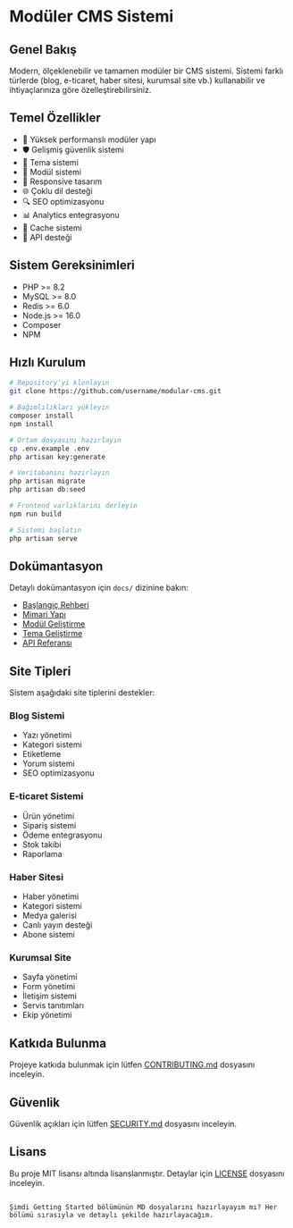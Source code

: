 # Modüler CMS Sistemi

## Genel Bakış
Modern, ölçeklenebilir ve tamamen modüler bir CMS sistemi. Sistemi farklı türlerde (blog, e-ticaret, haber sitesi, kurumsal site vb.) kullanabilir ve ihtiyaçlarınıza göre özelleştirebilirsiniz.

## Temel Özellikler
- 🚀 Yüksek performanslı modüler yapı
- 🛡️ Gelişmiş güvenlik sistemi
- 🎨 Tema sistemi
- 🔌 Modül sistemi
- 📱 Responsive tasarım
- 🌐 Çoklu dil desteği
- 🔍 SEO optimizasyonu
- 📊 Analytics entegrasyonu
- 💾 Cache sistemi
- 🔄 API desteği

## Sistem Gereksinimleri
- PHP >= 8.2
- MySQL >= 8.0
- Redis >= 6.0
- Node.js >= 16.0
- Composer
- NPM

## Hızlı Kurulum
```bash
# Repository'yi klonlayın
git clone https://github.com/username/modular-cms.git

# Bağımlılıkları yükleyin
composer install
npm install

# Ortam dosyasını hazırlayın
cp .env.example .env
php artisan key:generate

# Veritabanını hazırlayın
php artisan migrate
php artisan db:seed

# Frontend varlıklarını derleyin
npm run build

# Sistemi başlatın
php artisan serve
```

## Dokümantasyon
Detaylı dokümantasyon için `docs/` dizinine bakın:

- [Başlangıç Rehberi](docs/getting-started/installation.md)
- [Mimari Yapı](docs/architecture/system-overview.md)
- [Modül Geliştirme](docs/modules/creating-modules.md)
- [Tema Geliştirme](docs/themes/theme-development.md)
- [API Referansı](docs/api/rest-api.md)

## Site Tipleri
Sistem aşağıdaki site tiplerini destekler:

### Blog Sistemi
- Yazı yönetimi
- Kategori sistemi
- Etiketleme
- Yorum sistemi
- SEO optimizasyonu

### E-ticaret Sistemi
- Ürün yönetimi
- Sipariş sistemi
- Ödeme entegrasyonu
- Stok takibi
- Raporlama

### Haber Sitesi
- Haber yönetimi
- Kategori sistemi
- Medya galerisi
- Canlı yayın desteği
- Abone sistemi

### Kurumsal Site
- Sayfa yönetimi
- Form yönetimi
- İletişim sistemi
- Servis tanıtımları
- Ekip yönetimi

## Katkıda Bulunma
Projeye katkıda bulunmak için lütfen [CONTRIBUTING.md](CONTRIBUTING.md) dosyasını inceleyin.

## Güvenlik
Güvenlik açıkları için lütfen [SECURITY.md](SECURITY.md) dosyasını inceleyin.

## Lisans
Bu proje MIT lisansı altında lisanslanmıştır. Detaylar için [LICENSE](LICENSE) dosyasını inceleyin.
```

Şimdi Getting Started bölümünün MD dosyalarını hazırlayayım mı? Her bölümü sırasıyla ve detaylı şekilde hazırlayacağım.